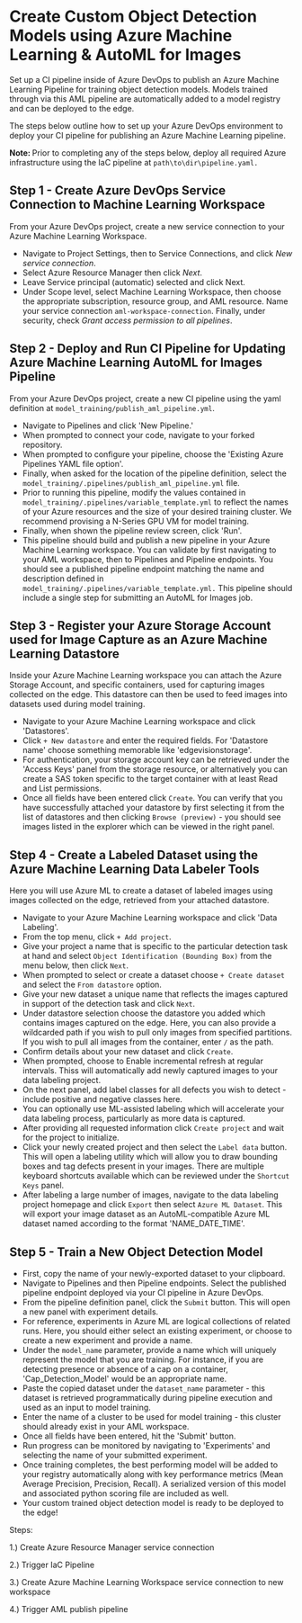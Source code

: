 # Create Custom Object Detection Models using Azure Machine Learning & AutoML for Images

Set up a CI pipeline inside of Azure DevOps to publish an Azure Machine Learning Pipeline for training object detection models. Models trained through via this AML pipeline are automatically added to a model registry and can be deployed to the edge.

The steps below outline how to set up your Azure DevOps environment to deploy your CI pipeline for publishing an Azure Machine Learning pipeline.

<b>Note: </b> Prior to completing any of the steps below, deploy all required Azure infrastructure using the IaC pipeline at `path\to\dir\pipeline.yaml.`

## Step 1 - Create Azure DevOps Service Connection to Machine Learning Workspace

From your Azure DevOps project, create a new service connection to your Azure Machine Learning Workspace.
* Navigate to Project Settings, then to Service Connections, and click <i>New service connection</i>.
* Select Azure Resource Manager then click <i>Next</i>.
* Leave Service principal (automatic) selected and click Next.
* Under Scope level, select Machine Learning Workspace, then choose the appropriate subscription, resource group, and AML resource. Name your service connection `aml-workspace-connection`. Finally, under security, check <i>Grant access permission to all pipelines</i>.  

## Step 2 - Deploy and Run CI Pipeline for Updating Azure Machine Learning AutoML for Images Pipeline

From your Azure DevOps project, create a new CI pipeline using the yaml definition at `model_training/publish_aml_pipeline.yml`.
* Navigate to Pipelines and click 'New Pipeline.'
* When prompted to connect your code, navigate to your forked repository.
* When prompted to configure your pipeline, choose the 'Existing Azure Pipelines YAML file option'. 
* Finally, when asked for the location of the pipeline definition, select the `model_training/.pipelines/publish_aml_pipeline.yml` file.
* Prior to running this pipeline, modify the values contained in `model_training/.pipelines/variable_template.yml` to reflect the names of your Azure resources and the size of your desired training cluster. We recommend provising a N-Series GPU VM for model training.
* Finally, when shown the pipeline review screen, click 'Run'.
* This pipeline should build and publish a new pipeline in your Azure Machine Learning workspace. You can validate by first navigating to your AML workspace, then to Pipelines and Pipeline endpoints. You should see a published pipeline endpoint matching the name and description defined in `model_training/.pipelines/variable_template.yml.` This pipeline should include a single step for submitting an AutoML for Images job.

## Step 3 - Register your Azure Storage Account used for Image Capture as an Azure Machine Learning Datastore

Inside your Azure Machine Learning workspace you can attach the Azure Storage Account, and specific containers, used for capturing images collected on the edge. This datastore can then be used to feed images into datasets used during model training.
* Navigate to your Azure Machine Learning workspace and click 'Datastores'.
* Click `+ New datastore` and enter the required fields. For 'Datastore name' choose something memorable like 'edgevisionstorage'.
*  For authentication, your storage account key can be retrieved under the 'Access Keys' panel from the storage resource, or alternatively you can create a SAS token specific to the target container with at least Read and List permissions.
* Once all fields have been entered click `Create`. You can verify that you have successfully attached your datastore by first selecting it from the list of datastores and then clicking `Browse (preview)` - you should see images listed in the explorer which can be viewed in the right panel.

## Step 4 - Create a Labeled Dataset using the Azure Machine Learning Data Labeler Tools

Here you will use Azure ML to create a dataset of labeled images using images collected on the edge, retrieved from your attached datastore.
* Navigate to your Azure Machine Learning workspace and click 'Data Labeling'.
* From the top menu, click `+ Add project`.
* Give your project a name that is specific to the particular detection task at hand and select `Object Identification (Bounding Box)` from the menu below, then click `Next`.
* When prompted to select or create a dataset choose `+ Create dataset` and select the `From datastore` option.
* Give your new dataset a unique name that reflects the images captured in support of the detection task and click `Next`.
* Under datastore selection choose the datastore you added which contains images captured on the edge. Here, you can also provide a wildcarded path if you wish to pull only images from specified partitions. If you wish to pull all images from the container, enter `/` as the path.
* Confirm details about your new dataset and click `Create`.
* When prompted, choose to Enable incremental refresh at regular intervals. Thiss will automatically add newly captured images to your data labeling project.
* On the next panel, add label classes for all defects you wish to detect - include positive and negative classes here.
* You can optionally use ML-assisted labeling which will accelerate your data labeling process, particularly as more data is captured. 
* After providing all requested information click `Create project` and wait for the project to initialize. 
* Click your newly created project and then select the `Label data` button. This will open a labeling utility which will allow you to draw bounding boxes and tag defects present in your images. There are multiple keyboard shortcuts available which can be reviewed under the `Shortcut Keys` panel.
* After labeling a large number of images, navigate to the data labeling project homepage and click `Export` then select `Azure ML Dataset`. This will export your image dataset as an AutoML-compatible Azure ML dataset named according to the format 'NAME_DATE_TIME'.

## Step 5 - Train a New Object Detection Model

* First, copy the name of your newly-exported dataset to your clipboard.
* Navigate to Pipelines and then Pipeline endpoints. Select the published pipeline endpoint deployed via your CI pipeline in Azure DevOps.
* From the pipeline definition panel, click the `Submit` button. This will open a new panel with experiment details.
* For reference, experiments in Azure ML are logical collections of related runs. Here, you should either select an existing experiment, or choose to create a new experiment and provide a name.
* Under the `model_name` parameter, provide a name which will uniquely represent the model that you are training. For instance, if you are detecting presence or absence of a cap on a container, 'Cap_Detection_Model' would be an appropriate name.
* Paste the copied dataset under the `dataset_name` parameter - this dataset is retrieved programmatically during pipeline execution and used as an input to model training.
* Enter the name of a cluster to be used for model training - this cluster should already exist in your AML workspace.
* Once all fields have been entered, hit the 'Submit' button.
* Run progress can be monitored by navigating to 'Experiments' and selecting the name of your submitted experiment.
* Once training completes, the best performing model will be added to your registry automatically along with key performance metrics (Mean Average Precision, Precision, Recall). A serialized version of this model and associated python scoring file are included as well.
* Your custom trained object detection model is ready to be deployed to the edge! 





Steps:

1.) Create Azure Resource Manager service connection 

2.) Trigger IaC Pipeline

3.) Create Azure Machine Learning Workspace service connection to new workspace

4.) Trigger AML publish pipeline